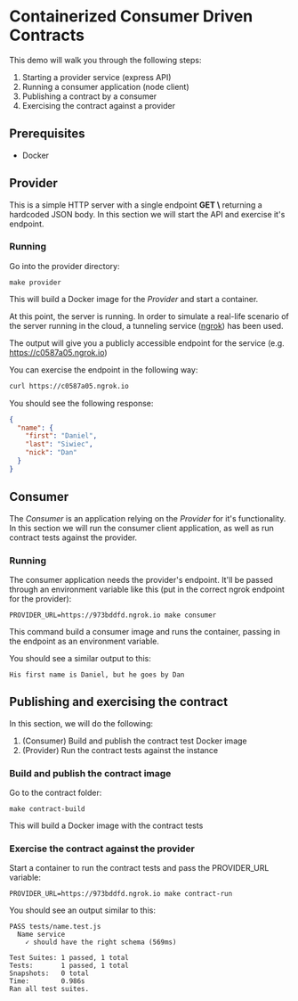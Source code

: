 # Containerized Consumer Driven Contracts

This demo will walk you through the following steps:

1. Starting a provider service (express API)
1. Running a consumer application (node client)
1. Publishing a contract by a consumer
1. Exercising the contract against a provider

## Prerequisites

* Docker

## Provider

This is a simple HTTP server with a single endpoint **GET \\** returning a hardcoded JSON body. In this section we will start the API and exercise it's endpoint.

### Running

Go into the provider directory:

```shell
make provider
```

This will build a Docker image for the *Provider* and start a container.

At this point, the server is running. In order to simulate a real-life scenario of the server running in the cloud, a tunneling service ([ngrok](https://ngrok.com/)) has been used.

The output will give you a publicly accessible endpoint for the service (e.g. https://c0587a05.ngrok.io)

You can exercise the endpoint in the following way:

```bash
curl https://c0587a05.ngrok.io
```

You should see the following response:

```json
{
  "name": {
    "first": "Daniel",
    "last": "Siwiec",
    "nick": "Dan"
  }
}
```

## Consumer

The *Consumer* is an application relying on the *Provider* for it's functionality. In this section we will run the consumer client application, as well as run contract tests against the provider.

### Running

The consumer application needs the provider's endpoint. It'll be passed through an environment variable like this (put in the correct ngrok endpoint for the provider):

```shell
PROVIDER_URL=https://973bddfd.ngrok.io make consumer
```

This command build a consumer image and runs the container, passing in the endpoint as an environment variable.

You should see a similar output to this:

```shell
His first name is Daniel, but he goes by Dan
```

## Publishing and exercising the contract
In this section, we will do the following:

1. (Consumer) Build and publish the contract test Docker image
1. (Provider) Run the contract tests against the instance

### Build and publish the contract image

Go to the contract folder:

```shell
make contract-build
```

This will build a Docker image with the contract tests

### Exercise the contract against the provider

Start a container to run the contract tests and pass the PROVIDER_URL variable:

```shell
PROVIDER_URL=https://973bddfd.ngrok.io make contract-run
```

You should see an output similar to this:

```shell
PASS tests/name.test.js
  Name service
    ✓ should have the right schema (569ms)

Test Suites: 1 passed, 1 total
Tests:       1 passed, 1 total
Snapshots:   0 total
Time:        0.986s
Ran all test suites.
```
